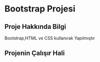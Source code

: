 <h1>Bootstrap Projesi</h1>

<h2>Proje Hakkında Bilgi</h2>

<p>Bootstrap,HTML ve CSS kullanırak Yapılmıştır</p>

<h2>Projenin Çalışır Hali</h2>

<img src="images/ekran.gif" alt="">
